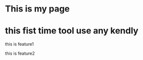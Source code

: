 # This is my page
# this fist time tool use any kendly
<p> 
    this is feature1
</p>
<p>
    this is feature2
</p>